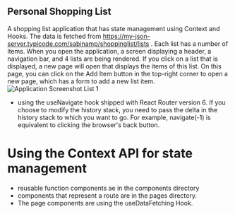 ## Personal Shopping List
 A shopping list application that has state management using Context and Hooks. The data is fetched from https://my-json-server.typicode.com/sabinamp/shoppinglist/lists . Each list has a number of items. When you open the application, a screen displaying a header, a navigation bar, and 4 lists are being rendered.  If you click on a list that is displayed, a new page will open that displays the items of this list. On this page, you can click on the Add Item button in the top-right corner to open a new page, which has a form to add a new list item.
 ![Application Screenshot List 1](https://github.com/sabinamp/ch4/blob/main/s/Screenshot-list-1.png)

 - using the useNavigate hook shipped with React Router version 6. 
If you choose to modify the history stack, you need to pass the delta in the history stack to which you want to go. For example, navigate(-1) is equivalent to clicking the browser's back button.
 # Using the Context API for state management

 - reusable function components ae in the components directory
- components that represent a route are in the pages directory.
-  The page components are using the useDataFetching Hook.